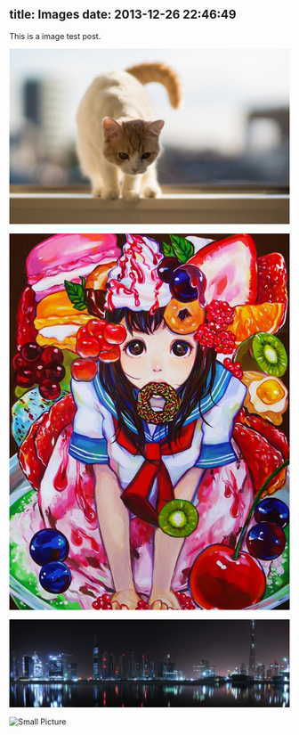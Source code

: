 title: Images
date: 2013-12-26 22:46:49
---

This is a image test post.

![](../assets/wallpaper-2572384.jpg)

![Caption](../assets/wallpaper-2311325.jpg)

![](../assets/wallpaper-878514.jpg)

![Small Picture](https://via.placeholder.com/350x150.jpg)
